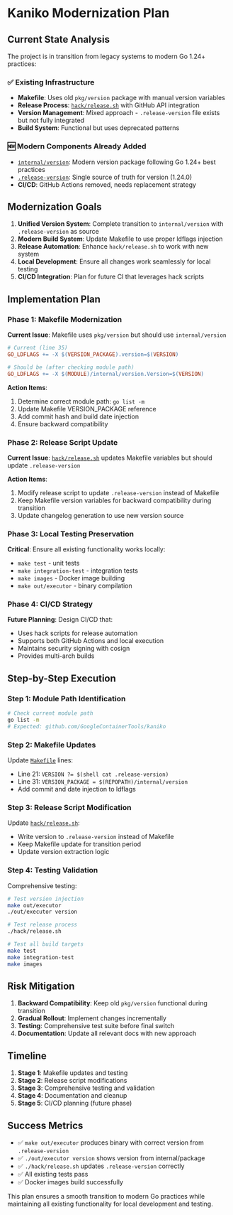 # Kaniko Modernization Plan

## Current State Analysis

The project is in transition from legacy systems to modern Go 1.24+ practices:

### ✅ Existing Infrastructure
- **Makefile**: Uses old `pkg/version` package with manual version variables
- **Release Process**: [`hack/release.sh`](hack/release.sh) with GitHub API integration
- **Version Management**: Mixed approach - `.release-version` file exists but not fully integrated
- **Build System**: Functional but uses deprecated patterns

### 🆕 Modern Components Already Added
- [`internal/version`](internal/version/version.go): Modern version package following Go 1.24+ best practices
- [`.release-version`](.release-version): Single source of truth for version (1.24.0)
- **CI/CD**: GitHub Actions removed, needs replacement strategy

## Modernization Goals

1. **Unified Version System**: Complete transition to `internal/version` with `.release-version` as source
2. **Modern Build System**: Update Makefile to use proper ldflags injection
3. **Release Automation**: Enhance `hack/release.sh` to work with new system
4. **Local Development**: Ensure all changes work seamlessly for local testing
5. **CI/CD Integration**: Plan for future CI that leverages hack scripts

## Implementation Plan

### Phase 1: Makefile Modernization

**Current Issue**: Makefile uses `pkg/version` but should use `internal/version`

```makefile
# Current (line 35)
GO_LDFLAGS += -X $(VERSION_PACKAGE).version=$(VERSION)

# Should be (after checking module path)
GO_LDFLAGS += -X $(MODULE)/internal/version.Version=$(VERSION)
```

**Action Items**:
1. Determine correct module path: `go list -m`
2. Update Makefile VERSION_PACKAGE reference
3. Add commit hash and build date injection
4. Ensure backward compatibility

### Phase 2: Release Script Update

**Current Issue**: [`hack/release.sh`](hack/release.sh) updates Makefile variables but should update `.release-version`

**Action Items**:
1. Modify release script to update `.release-version` instead of Makefile
2. Keep Makefile version variables for backward compatibility during transition
3. Update changelog generation to use new version source

### Phase 3: Local Testing Preservation

**Critical**: Ensure all existing functionality works locally:
- `make test` - unit tests
- `make integration-test` - integration tests  
- `make images` - Docker image building
- `make out/executor` - binary compilation

### Phase 4: CI/CD Strategy

**Future Planning**: Design CI/CD that:
- Uses hack scripts for release automation
- Supports both GitHub Actions and local execution
- Maintains security signing with cosign
- Provides multi-arch builds

## Step-by-Step Execution

### Step 1: Module Path Identification
```bash
# Check current module path
go list -m
# Expected: github.com/GoogleContainerTools/kaniko
```

### Step 2: Makefile Updates
Update [`Makefile`](Makefile) lines:
- Line 21: `VERSION ?= $(shell cat .release-version)`
- Line 31: `VERSION_PACKAGE = $(REPOPATH)/internal/version`
- Add commit and date injection to ldflags

### Step 3: Release Script Modification
Update [`hack/release.sh`](hack/release.sh):
- Write version to `.release-version` instead of Makefile
- Keep Makefile update for transition period
- Update version extraction logic

### Step 4: Testing Validation
Comprehensive testing:
```bash
# Test version injection
make out/executor
./out/executor version

# Test release process
./hack/release.sh

# Test all build targets
make test
make integration-test
make images
```

## Risk Mitigation

1. **Backward Compatibility**: Keep old `pkg/version` functional during transition
2. **Gradual Rollout**: Implement changes incrementally
3. **Testing**: Comprehensive test suite before final switch
4. **Documentation**: Update all relevant docs with new approach

## Timeline

1. **Stage 1**: Makefile updates and testing
2. **Stage 2**: Release script modifications  
3. **Stage 3**: Comprehensive testing and validation
4. **Stage 4**: Documentation and cleanup
5. **Stage 5**: CI/CD planning (future phase)

## Success Metrics

- ✅ `make out/executor` produces binary with correct version from `.release-version`
- ✅ `./out/executor version` shows version from internal/package
- ✅ `./hack/release.sh` updates `.release-version` correctly
- ✅ All existing tests pass
- ✅ Docker images build successfully

This plan ensures a smooth transition to modern Go practices while maintaining all existing functionality for local development and testing.